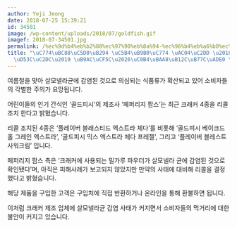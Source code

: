 ```yaml
---
author: Yeji Jeong
date: 2018-07-25 15:39:21
id: 34501
image: /wp-content/uploads/2018/07/goldfish.gif
imagef: 2018-07-34501.jpg
permalink: /%ec%9d%b4%eb%b2%88%ec%97%90%eb%8a%94-%ec%96%b4%eb%a6%b0%ec%9d%b4-%ea%b0%84%ec%8b%9d-%ea%b3%a8%eb%93%9c%ed%94%bc%ec%8b%9c-%eb%a6%ac%ec%bd%9c%ec%82%b4%eb%aa%a8%eb%84%ac/
title: "\uC774\uBC88\uC5D0\uB294 \uC5B4\uB9B0\uC774 \uAC04\uC2DD \u2018\uACE8\uB4DC\
  \uD53C\uC2DC\u2019 \uB9AC\uCF5C\u2026\uC0B4\uBAA8\uB12C\uB77C\uADE0 \uAC10\uC5FC"
---
```


여름철을 맞아 살모넬라균에 감염된 것으로 의심되는 식품류가 확산되고 있어 소비자들의 각별한 주의가 요망됩니다.

어린이들의 인기 간식인 ‘골드피시’의 제조사 ‘페퍼리지 팜스’는 최근 크래커 4종을 리콜 조치 한다고 밝혔습니다.

리콜 조치된 4종은 ‘플레이버 블래스티드 엑스트라 체다’를 비롯해 ‘골드피시 베이크드 홀 그레인 엑스트라’, ‘골드피시 믹스 엑스트라 체다 프레젤’, 그리고 ‘플레이버 블레스트 사워크림’ 입니다.

페퍼리지 팜스 측은 ‘크래커에 사용되는 밀가루 파우더가 살모넬라 균에 감염된 것으로 확인됐다’며, 아직은 피해사례가 보고되지 않았지만 만약의 사태에 대비해 리콜을 결정했다고 밝혔습니다.

해당 제품을 구입한 고객은 구입처에 직접 반환하거나 온라인을 통해 환불하면 됩니다.

이처럼 크래커 제조 업체에 살모넬라균 감염 사태가 커지면서 소비자들의 먹거리에 대한 불안이 커지고 있습니다.